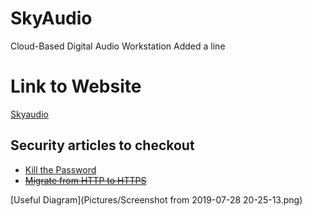 # SkyAudio
Cloud-Based Digital Audio Workstation
Added a line

# Link to Website
[Skyaudio](https://skyaudio.org/)

## Security articles to checkout 
* [Kill the Password](https://www.wired.com/2012/11/ff-mat-honan-password-hacker/)
* ~~[Migrate from HTTP to HTTPS](https://www.keycdn.com/blog/http-to-https)~~

[Useful Diagram](Pictures/Screenshot from 2019-07-28 20-25-13.png)
